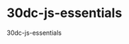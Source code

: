 # 30dc-js-essentials
30dc-js-essentials

<!-- Lesson 2 Time Pause 15:45 -->
<!-- Lesson (03). 19:50 / 17:21, (01:06:29) Vid Time End -->
<!-- Lesson (04) Operators. 21:58 / 28:05, (01:06:29) Vid Time End Type Conversion -->
<!-- Lesson (04) Operators. 28:05 / 32:20, (01:06:29) Vid Time End Logical Operator -->
<!-- Logical Operator -->
